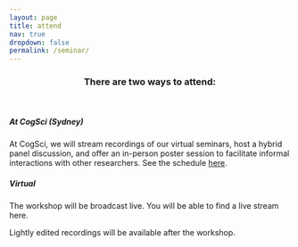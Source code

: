 ```yaml
---
layout: page
title: attend
nav: true
dropdown: false
permalink: /seminar/
---
```


<div style="text-align: center;">
<p><h3>There are two ways to attend:</h3></p>
</div>

<br>


<div>

<p><h5><b>At CogSci (Sydney)</b></h5></p>
</div>

<div>
<p> At CogSci, we will stream recordings of our virtual seminars, host a hybrid panel discussion, and offer an in-person poster session to facilitate informal interactions with other researchers. See the schedule <a href="https://cognitiveaibenchmarking.org/schedule/">here</a>.</p>

<div>
<p><h5><b>Virtual</b></h5></p>
</div>

<div>
<p>The workshop will be broadcast live. You will be able to find a live stream here.</p>

<p>Lightly edited recordings will be available after the workshop.</p>
</div>

<br>

</div>
